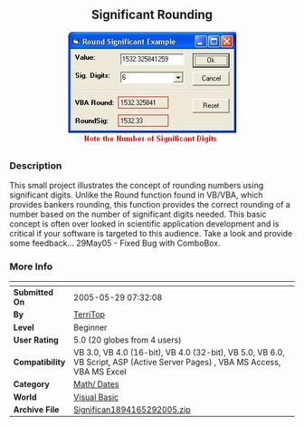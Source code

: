 ﻿<div align="center">

## Significant Rounding

<img src="PIC20055281525135687.JPG">
</div>

### Description

This small project illustrates the concept of rounding numbers using significant digits. Unlike the Round function found in VB/VBA, which provides bankers rounding, this function provides the correct rounding of a number based on the number of significant digits needed. This basic concept is often over looked in scientific application development and is critical if your software is targeted to this audience. Take a look and provide some feedback&#8230; 29May05 - Fixed Bug with ComboBox.
 
### More Info
 


<span>             |<span>
---                |---
**Submitted On**   |2005-05-29 07:32:08
**By**             |[TerriTop](https://github.com/Planet-Source-Code/PSCIndex/blob/master/ByAuthor/territop.md)
**Level**          |Beginner
**User Rating**    |5.0 (20 globes from 4 users)
**Compatibility**  |VB 3\.0, VB 4\.0 \(16\-bit\), VB 4\.0 \(32\-bit\), VB 5\.0, VB 6\.0, VB Script, ASP \(Active Server Pages\) , VBA MS Access, VBA MS Excel
**Category**       |[Math/ Dates](https://github.com/Planet-Source-Code/PSCIndex/blob/master/ByCategory/math-dates__1-37.md)
**World**          |[Visual Basic](https://github.com/Planet-Source-Code/PSCIndex/blob/master/ByWorld/visual-basic.md)
**Archive File**   |[Significan1894165292005\.zip](https://github.com/Planet-Source-Code/territop-significant-rounding__1-60768/archive/master.zip)









